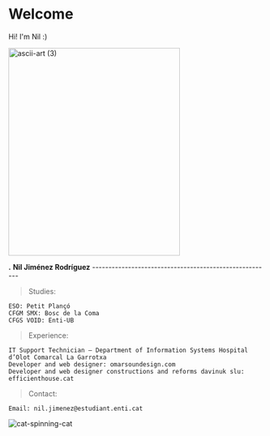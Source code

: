 
# Welcome

Hi! I'm Nil :)




<img width="338" height="410" alt="ascii-art (3)" src="https://github.com/user-attachments/assets/b208365c-d6f3-4549-8002-a6c9e8dc2ad2" />

**.** **Nil Jiménez Rodríguez** -------------------------------------------------------

> Studies:

	ESO: Petit Plançó​ 
	CFGM SMX: Bosc de la Coma​
	CFGS VOID: Enti​-UB

> Experience:

	IT Support Technician – Department of Information Systems Hospital d’Olot Comarcal La Garrotxa​
	Developer and web designer: omarsoundesign.com ​
	Developer and web designer constructions and reforms davinuk slu: efficienthouse.cat​

> Contact:
	
	Email: nil.jimenez@estudiant.enti.cat

![cat-spinning-cat](https://github.com/user-attachments/assets/39467914-456e-408c-a688-d85e7a2ed8ab)





                                                                                                                              
                                                                                                    


